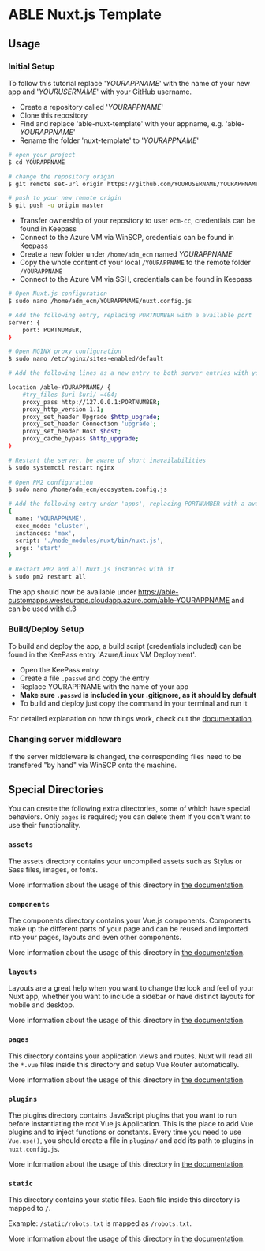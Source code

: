# ABLE Nuxt.js Template

## Usage

### Initial Setup

To follow this tutorial replace '_YOURAPPNAME_' with the name of your new app and '_YOURUSERNAME_' with your GitHub username.

* Create a repository called '_YOURAPPNAME_'
* Clone this repository
* Find and replace 'able-nuxt-template' with your appname, e.g. 'able-_YOURAPPNAME_'
* Rename the folder 'nuxt-template' to '_YOURAPPNAME_'

```bash
# open your project
$ cd YOURAPPNAME

# change the repository origin
$ git remote set-url origin https://github.com/YOURUSERNAME/YOURAPPNAME.git

# push to your new remote origin
$ git push -u origin master
```

* Transfer ownership of your repository to user `ecm-cc`, credentials can be found in Keepass
* Connect to the Azure VM via WinSCP, credentials can be found in Keepass
* Create a new folder under `/home/adm_ecm` named _YOURAPPNAME_
* Copy the whole content of your local `/YOURAPPNAME` to the remote folder `/YOURAPPNAME`
* Connect to the Azure VM via SSH, credentials can be found in Keepass

```bash
# Open Nuxt.js configuration
$ sudo nano /home/adm_ecm/YOURAPPNAME/nuxt.config.js

# Add the following entry, replacing PORTNUMBER with a available port
server: {
    port: PORTNUMBER,
}

# Open NGINX proxy configuration
$ sudo nano /etc/nginx/sites-enabled/default

# Add the following lines as a new entry to both server entries with your chosen port

location /able-YOURAPPNAME/ {
    #try_files $uri $uri/ =404;
    proxy_pass http://127.0.0.1:PORTNUMBER;
    proxy_http_version 1.1;
    proxy_set_header Upgrade $http_upgrade;
    proxy_set_header Connection 'upgrade';
    proxy_set_header Host $host;
    proxy_cache_bypass $http_upgrade;
}

# Restart the server, be aware of short inavailabilities
$ sudo systemctl restart nginx
	
# Open PM2 configuration
$ sudo nano /home/adm_ecm/ecosystem.config.js

# Add the following entry under 'apps', replacing PORTNUMBER with a available port
{
  name: 'YOURAPPNAME',
  exec_mode: 'cluster',
  instances: 'max',
  script: './node_modules/nuxt/bin/nuxt.js',
  args: 'start'
}

# Restart PM2 and all Nuxt.js instances with it
$ sudo pm2 restart all
```

The app should now be available under https://able-customapps.westeurope.cloudapp.azure.com/able-YOURAPPNAME and can be used with d.3

### Build/Deploy Setup
To build and deploy the app, a build script (credentials included) can be found in the KeePass entry 'Azure/Linux VM Deployment'.

* Open the KeePass entry
* Create a file `.passwd` and copy the entry
* Replace YOURAPPNAME with the name of your app
* **Make sure `.passwd` is included in your .gitignore, as it should by default**
* To build and deploy just copy the command in your terminal and run it

For detailed explanation on how things work, check out the [documentation](https://nuxtjs.org).

### Changing server middleware

If the server middleware is changed, the corresponding files need to be transfered "by hand" via WinSCP onto the machine.

## Special Directories

You can create the following extra directories, some of which have special behaviors. Only `pages` is required; you can delete them if you don't want to use their functionality.

### `assets`

The assets directory contains your uncompiled assets such as Stylus or Sass files, images, or fonts.

More information about the usage of this directory in [the documentation](https://nuxtjs.org/docs/2.x/directory-structure/assets).

### `components`

The components directory contains your Vue.js components. Components make up the different parts of your page and can be reused and imported into your pages, layouts and even other components.

More information about the usage of this directory in [the documentation](https://nuxtjs.org/docs/2.x/directory-structure/components).

### `layouts`

Layouts are a great help when you want to change the look and feel of your Nuxt app, whether you want to include a sidebar or have distinct layouts for mobile and desktop.

More information about the usage of this directory in [the documentation](https://nuxtjs.org/docs/2.x/directory-structure/layouts).


### `pages`

This directory contains your application views and routes. Nuxt will read all the `*.vue` files inside this directory and setup Vue Router automatically.

More information about the usage of this directory in [the documentation](https://nuxtjs.org/docs/2.x/get-started/routing).

### `plugins`

The plugins directory contains JavaScript plugins that you want to run before instantiating the root Vue.js Application. This is the place to add Vue plugins and to inject functions or constants. Every time you need to use `Vue.use()`, you should create a file in `plugins/` and add its path to plugins in `nuxt.config.js`.

More information about the usage of this directory in [the documentation](https://nuxtjs.org/docs/2.x/directory-structure/plugins).

### `static`

This directory contains your static files. Each file inside this directory is mapped to `/`.

Example: `/static/robots.txt` is mapped as `/robots.txt`.

More information about the usage of this directory in [the documentation](https://nuxtjs.org/docs/2.x/directory-structure/static).
